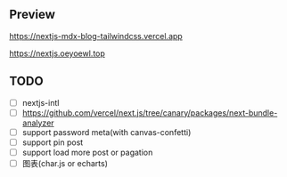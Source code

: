 ## Preview

https://nextjs-mdx-blog-tailwindcss.vercel.app

https://nextjs.oeyoewl.top

## TODO

- [ ] nextjs-intl
- [ ] https://github.com/vercel/next.js/tree/canary/packages/next-bundle-analyzer
- [ ] support password meta(with canvas-confetti)
- [ ] support pin post
- [ ] support load more post or pagation
- [ ] 图表(char.js or echarts)
